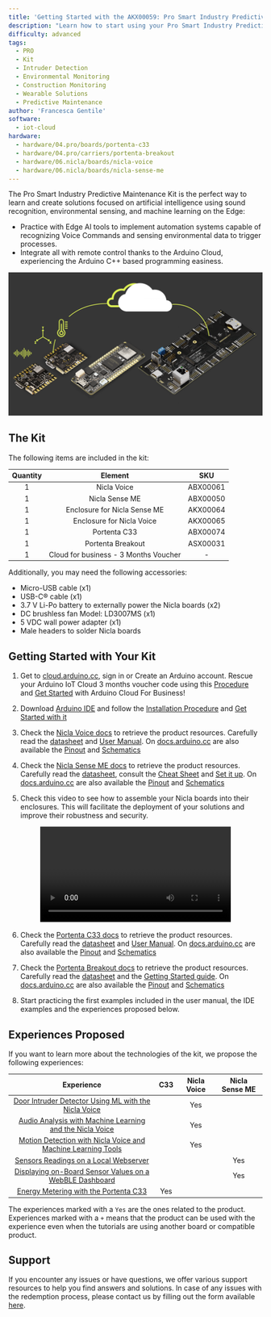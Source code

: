 ```yaml
---
title: 'Getting Started with the AKX00059: Pro Smart Industry Predictive Maintenance Kit'
description: "Learn how to start using your Pro Smart Industry Predictive Maintenance Kit"
difficulty: advanced
tags:
  - PRO
  - Kit
  - Intruder Detection
  - Environmental Monitoring
  - Construction Monitoring
  - Wearable Solutions
  - Predictive Maintenance
author: 'Francesca Gentile'
software:
  - iot-cloud
hardware:
  - hardware/04.pro/boards/portenta-c33
  - hardware/04.pro/carriers/portenta-breakout
  - hardware/06.nicla/boards/nicla-voice
  - hardware/06.nicla/boards/nicla-sense-me
---
```


The Pro Smart Industry Predictive Maintenance Kit is the perfect way to learn and create solutions focused on artificial intelligence using sound recognition, environmental sensing, and machine learning on the Edge:

- Practice with Edge AI tools to implement automation systems capable of recognizing Voice Commands and sensing environmental data to trigger processes.
- Integrate all with remote control thanks to the Arduino Cloud, experiencing the Arduino C++ based programming easiness.

![Pro Smart Industry Predictive Maintenance Kit Main Features](assets/monitoring-thumb.png)

## The Kit

The following items are included in the kit:

| Quantity |                Element                |   SKU    |
|:--------:|:-------------------------------------:|:--------:|
|    1     |              Nicla Voice              | ABX00061 |
|    1     |            Nicla Sense ME             | ABX00050 |
|    1     |     Enclosure for Nicla Sense ME      | AKX00064 |
|    1     |       Enclosure for Nicla Voice       | AKX00065 |
|    1     |             Portenta C33              | ABX00074 |
|    1     |           Portenta Breakout           | ASX00031 |
|    1     | Cloud for business - 3 Months Voucher |    -     |

Additionally, you may need the following accessories:

* Micro-USB cable (x1)
* USB-C® cable (x1)
* 3.7 V Li-Po battery to externally power the Nicla boards (x2)
* DC brushless fan Model: LD3007MS (x1)
* 5 VDC wall power adapter (x1)
* Male headers to solder Nicla boards

## Getting Started with Your Kit

1. Get to [cloud.arduino.cc](https://cloud.arduino.cc/), sign in or Create an Arduino account. Rescue your Arduino IoT Cloud 3 months voucher code using this [Procedure](https://docs.arduino.cc/tutorials/generic/cloud-business-voucher-redeem) and [Get Started](https://docs.arduino.cc/arduino-cloud/getting-started/arduino-cloud-for-business) with Arduino Cloud For Business!

2. Download [Arduino IDE](https://www.arduino.cc/en/software#future-version-of-the-arduino-ide) and follow the [Installation Procedure](https://docs.arduino.cc/software/ide-v2/tutorials/getting-started/ide-v2-downloading-and-installing) and [Get Started with it](https://docs.arduino.cc/software/ide-v2/tutorials/getting-started-ide-v2)

3. Check the [Nicla Voice docs](https://docs.arduino.cc/hardware/nicla-voice) to retrieve the product resources. Carefully read the [datasheet](https://docs.arduino.cc/resources/datasheets/ABX00061-datasheet.pdf) and [User Manual](https://docs.arduino.cc/tutorials/nicla-voice/user-manual). On [docs.arduino.cc](http://docs.arduino.cc/) are also available the [Pinout](https://docs.arduino.cc/resources/pinouts/ABX00061-full-pinout.pdf) and [Schematics](https://docs.arduino.cc/resources/schematics/ABX00061-schematics.pdf)

4. Check the [Nicla Sense ME docs](https://docs.arduino.cc/hardware/nicla-sense-me) to retrieve the product resources. Carefully read the [datasheet](https://docs.arduino.cc/resources/datasheets/ABX00050-datasheet.pdf), consult the [Cheat Sheet](https://docs.arduino.cc/tutorials/nicla-sense-me/cheat-sheet) and [Set it up](https://docs.arduino.cc/software/ide-v1/tutorials/getting-started/cores/arduino-mbed_nicla). On [docs.arduino.cc](http://docs.arduino.cc/) are also available the [Pinout](https://docs.arduino.cc/resources/pinouts/ABX00050-full-pinout.pdf) and [Schematics](https://docs.arduino.cc/resources/schematics/ABX00050-schematics.pdf)

5. Check this video to see how to assemble your Nicla boards into their enclosures. This will facilitate the deployment of your solutions and improve their robustness and security.
  <div style="text-align: center;">
    <video width="75%" controls="true">
    <source src="assets/sense-voice.mp4" type="video/mp4"/>
    </video>
  </div>

6. Check the [Portenta C33 docs](https://docs.arduino.cc/hardware/portenta-c33) to retrieve the product resources. Carefully read the [datasheet](https://docs.arduino.cc/resources/datasheets/ABX00074-datasheet.pdf) and [User Manual](https://docs.arduino.cc/tutorials/portenta-c33/user-manual). On [docs.arduino.cc](http://docs.arduino.cc/) are also available the [Pinout](https://docs.arduino.cc/resources/pinouts/ABX00074-full-pinout.pdf) and [Schematics](https://docs.arduino.cc/resources/schematics/ABX00074-schematics.pdf)

7. Check the [Portenta Breakout docs](https://docs.arduino.cc/hardware/portenta-breakout) to retrieve the product resources. Carefully read the [datasheet](https://docs.arduino.cc/resources/datasheets/ASX00031-datasheet.pdf) and the [Getting Started guide](https://docs.arduino.cc/tutorials/portenta-breakout/getting-started). On [docs.arduino.cc](http://docs.arduino.cc/) are also available the [Pinout](https://docs.arduino.cc/resources/pinouts/ASX00031-full-pinout.pdf) and [Schematics](https://docs.arduino.cc/resources/schematics/ASX00031-schematics.pdf)

8. Start practicing the first examples included in the user manual, the IDE examples and the experiences proposed below.

## Experiences Proposed

If you want to learn more about the technologies of the kit, we propose the following experiences:

|                                                            Experience                                                             | C33 | Nicla Voice | Nicla Sense ME |
|:---------------------------------------------------------------------------------------------------------------------------------:|:---:|:-----------:|:--------------:|
|    [Door Intruder Detector Using ML with the Nicla Voice](https://docs.arduino.cc/tutorials/nicla-voice/ei-intruder-detector)     |     |     Yes     |                |
|   [Audio Analysis with Machine Learning and the Nicla Voice](https://docs.arduino.cc/tutorials/nicla-voice/getting-started-ml)    |     |     Yes     |                |
| [Motion Detection with Nicla Voice and Machine Learning Tools](https://docs.arduino.cc/tutorials/nicla-voice/motion-detection-ml) |     |     Yes     |                |
|                [Sensors Readings on a Local Webserver](https://docs.arduino.cc/tutorials/nicla-sense-me/cli-tool)                 |     |             |      Yes       |
|   [Displaying on-Board Sensor Values on a WebBLE Dashboard](https://docs.arduino.cc/tutorials/nicla-sense-me/web-ble-dashboard)   |     |             |      Yes       |
|       [Energy Metering with the Portenta C33](https://docs.arduino.cc/tutorials/portenta-c33/energy-meter-application-note)       | Yes |             |                |


The experiences marked with a `Yes` are the ones related to the product. Experiences marked with a `+` means that the product can be used with the experience even when the tutorials are using another board or compatible product.


## Support

If you encounter any issues or have questions, we offer various support resources to help you find answers and solutions. In case of any issues with the redemption process, please contact us by filling out the form available [here](https://www.arduino.cc/en/contact-us/).